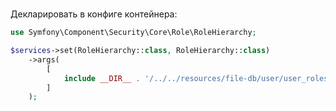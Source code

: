#    

Декларировать в конфиге контейнера:

```php
use Symfony\Component\Security\Core\Role\RoleHierarchy;

$services->set(RoleHierarchy::class, RoleHierarchy::class)
    ->args(
        [
            include __DIR__ . '/../../resources/file-db/user/user_roles.php',
        ]
    );
```